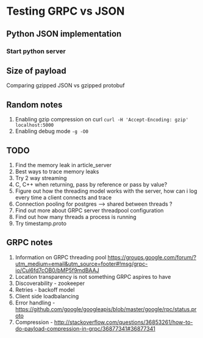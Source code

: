 # Testing GRPC vs JSON

## Python JSON implementation

### Start python server



## Size of payload

Comparing gzipped JSON vs gzipped protobuf

## Random notes
1. Enabling gzip compression on curl
`curl -H 'Accept-Encoding: gzip' localhost:5000`
1. Enabling debug mode
`-g -O0`

## TODO

1. Find the memory leak in article_server
  1. Best ways to trace memory leaks
1. Try 2 way streaming
1. C, C++ when returning, pass by reference or pass by value?
1. Figure out how the threading model works with the server, how can i log every time a client connects and trace
1. Connection pooling for postgres --> shared between threads ?
1. Find out more about GRPC server threadpool configuration
  1. Find out how many threads a process is running
1. Try timestamp.proto

## GRPC notes

1. Information on GRPC threading pool https://groups.google.com/forum/?utm_medium=email&utm_source=footer#!msg/grpc-io/Cul6fd7cOB0/bMP5f9mdBAAJ
1. Location transparency is not something GRPC aspires to have
1. Discoverability - zookeeper
1. Retries - backoff model
1. Client side loadbalancing
1. Error handling - https://github.com/google/googleapis/blob/master/google/rpc/status.proto
1. Compression - http://stackoverflow.com/questions/36853261/how-to-do-payload-compression-in-grpc/36877341#36877341
